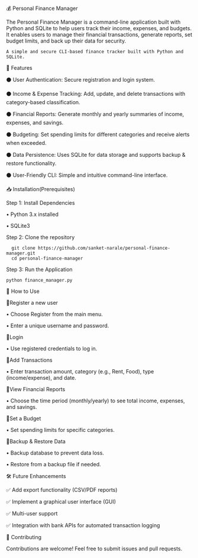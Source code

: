 💰 Personal Finance Manager

The Personal Finance Manager is a command-line application built with Python and SQLite to help users track their income, expenses, and budgets. It enables users to manage their financial transactions, generate reports, set budget limits, and back up their data for security.

    A simple and secure CLI-based finance tracker built with Python and SQLite.

🚀 Features

⚫ User Authentication: Secure registration and login system.

⚫ Income & Expense Tracking: Add, update, and delete transactions with category-based classification.

⚫ Financial Reports: Generate monthly and yearly summaries of income, expenses, and savings.

⚫ Budgeting: Set spending limits for different categories and receive alerts when exceeded.

⚫ Data Persistence: Uses SQLite for data storage and supports backup & restore functionality.

⚫ User-Friendly CLI: Simple and intuitive command-line interface.



📥 Installation(Prerequisites)

  
  
Step 1: Install Dependencies

   • Python 3.x installed

   • SQLite3

Step 2: Clone the repository

      git clone https://github.com/sanket-narale/personal-finance-manager.git
      cd personal-finance-manager
      
Step 3: Run the Application

    python finance_manager.py


📌 How to Use


📌Register a new user

  • Choose Register from the main menu.

  • Enter a unique username and password.

📌Login

  • Use registered credentials to log in.

📌Add Transactions

  • Enter transaction amount, category (e.g., Rent, Food), type (income/expense), and date.

📌View Financial Reports

  • Choose the time period (monthly/yearly) to see total income, expenses, and savings.

📌Set a Budget

  • Set spending limits for specific categories.

📌Backup & Restore Data

  • Backup database to prevent data loss.

  • Restore from a backup file if needed.



🛠 Future Enhancements

✅ Add export functionality (CSV/PDF reports)

✅ Implement a graphical user interface (GUI)

✅ Multi-user support

✅ Integration with bank APIs for automated transaction logging



🤝 Contributing

Contributions are welcome! Feel free to submit issues and pull requests.
